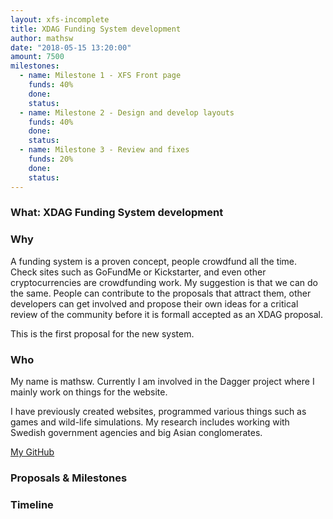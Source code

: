 ```yaml
---
layout: xfs-incomplete
title: XDAG Funding System development
author: mathsw
date: "2018-05-15 13:20:00"
amount: 7500
milestones:
  - name: Milestone 1 - XFS Front page
    funds: 40%
    done:
    status: 
  - name: Milestone 2 - Design and develop layouts
    funds: 40%
    done:
    status:
  - name: Milestone 3 - Review and fixes
    funds: 20%
    done:
    status:
---
```


### What: XDAG Funding System development

### Why
A funding system is a proven concept, people crowdfund all the time. Check sites such as GoFundMe or Kickstarter, and even other cryptocurrencies are crowdfunding work. My suggestion is that we can do the same. People can contribute to the proposals that attract them, other developers can get involved and propose their own ideas for a critical review of the community before it is formall accepted as an XDAG proposal.

This is the first proposal for the new system. 

### Who

My name is mathsw. Currently I am involved in the Dagger project where I mainly work on things for the website.

I have previously created websites, programmed various things such as games and wild-life simulations. My research includes working with Swedish government agencies and big Asian conglomerates.

[My GitHub](https://github.com/mathsw)

### Proposals & Milestones

### Timeline